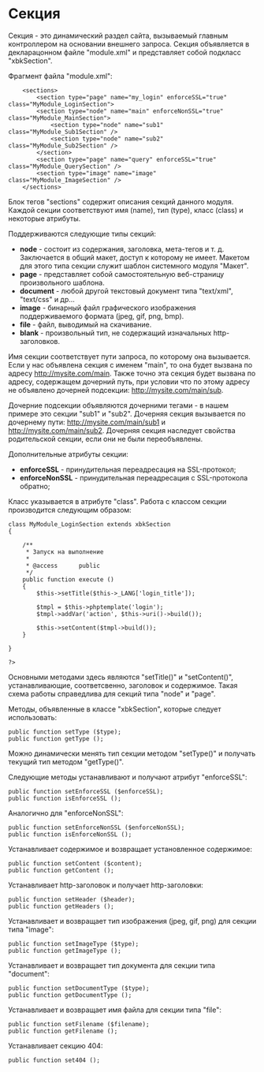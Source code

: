 # Секция #

Секция - это динамический раздел сайта, вызываемый главным контроллером на основании внешнего запроса. Секция объявляется в декларацонном файле "module.xml" и представляет собой подкласс "xbkSection".

Фрагмент файла "module.xml":
```
    <sections>
        <section type="page" name="my_login" enforceSSL="true" class="MyModule_LoginSection">
        <section type="node" name="main" enforceNonSSL="true" class="MyModule_MainSection">
            <section type="node" name="sub1" class="MyModule_Sub1Section" />
            <section type="node" name="sub2" class="MyModule_Sub2Section" />
        </section>
        <section type="page" name="query" enforceSSL="true" class="MyModule_QuerySection" />
        <section type="image" name="image" class="MyModule_ImageSection" />
    </sections>
```
Блок тегов "sections" содержит описания секций данного модуля. Каждой секции соответствуют имя (name), тип (type), класс (class) и некоторые атрибуты.

Поддерживаются следующие типы секций:
  * **node** - состоит из содержания, заголовка, мета-тегов и т. д. Заключается в общий макет, доступ к которому не имеет. Макетом для этого типа секции служит шаблон системного модуля "Макет".
  * **page** - представляет собой самостоятельную веб-страницу произвольного шаблона.
  * **document** - любой другой текстовый документ типа "text/xml", "text/css" и др...
  * **image** - бинарный файл графического изображения поддерживаемого формата (jpeg, gif, png, bmp).
  * **file** - файл, выводимый на скачивание.
  * **blank** - произвольный тип, не содержащий изначальных http-заголовков.

Имя секции соответствует пути запроса, по которому она вызывается. Если у нас объявлена секция с именем "main", то она будет вызвана по адресу http://mysite.com/main. Также точно эта секция будет вызвана по адресу, содержащем дочерний путь, при условии что по этому адресу не объявлено дочерней подсекции: http://mysite.com/main/sub.

Дочерние подсекции объявляются дочерними тегами - в нашем примере это секции "sub1" и "sub2". Дочерняя секция вызывается по дочернему пути: http://mysite.com/main/sub1 и http://mysite.com/main/sub2. Дочерняя секция наследует свойства родительской секции, если они не были переобъявлены.

Дополнительные атрибуты секции:
  * **enforceSSL** - принудительная переадресация на SSL-протокол;
  * **enforceNonSSL** - принудительная переадресация c SSL-протокола обратно;

Класс указывается в атрибуте "class". Работа с классом секции производится следующим образом:
```
class MyModule_LoginSection extends xbkSection
{

    /**
     * Запуск на выполнение
     *
     * @access      public
     */
    public function execute ()
    {
    	$this->setTitle($this->_LANG['login_title']);

        $tmpl = $this->phptemplate('login');
        $tmpl->addVar('action', $this->uri()->build());

        $this->setContent($tmpl->build());
    }

}

?>
```

Основными методами здесь являются "setTitle()" и "setContent()", устанавливающие, соответсвенно, заголовок и содержимое. Такая схема работы справедлива для секций типа "node" и "page".

Методы, объявленные в классе "xbkSection", которые следует использовать:
```
public function setType ($type);
public function getType ();
```
Можно динамически менять тип секции методом "setType()" и получать текущий тип методом "getType()".

Следующие методы устанавливают и получают атрибут "enforceSSL":
```
public function setEnforceSSL ($enforceSSL);
public function isEnforceSSL ();
```
Аналогично для "enforceNonSSL":
```
public function setEnforceNonSSL ($enforceNonSSL);
public function isEnforceNonSSL ();
```
Устанавливает содержимое и возвращает установленное содержимое:
```
public function setContent ($content);
public function getContent ();
```
Устанавливает http-заголовок и получает http-заголовки:
```
public function setHeader ($header);
public function getHeaders ();
```
Устанавливает и возвращает тип изображения (jpeg, gif, png) для секции типа "image":
```
public function setImageType ($type);
public function getImageType ();
```
Устанавливает и возвращает тип документа для секции типа "document":
```
public function setDocumentType ($type);
public function getDocumentType ();
```
Устанавливает и возвращает имя файла для секции типа "file":
```
public function setFilename ($filename);
public function getFilename ();
```
Устанавливает секцию 404:
```
public function set404 ();
```